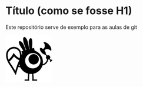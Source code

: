 # Título (como se fosse H1)

Este repositório serve de exemplo para as aulas de git

![Isso aqui é uma imagem de PATAPON](/imagens/git/230191_tatepon_256x256.png)



